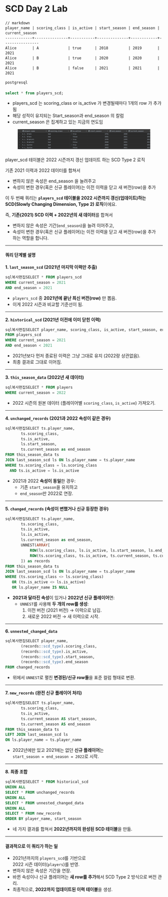 # SCD Day 2 Lab

####



```
// markdown
player_name | scoring_class | is_active | start_season | end_season | current_season
------------+---------------+-----------+--------------+------------+----------------
Alice       | A             | true      | 2018         | 2019       | 2021
Alice       | B             | true      | 2020         | 2020       | 2021
Alice       | B             | false     | 2021         | 2021       | 2021

```

```sql
postgresql

select * from players_scd;

```

* players\_scd 는 scoring\_class or is\_active 가 변경될때마다 1개의 row 가 추가됨
* 해당 성적이 유지되는 Start\_season과 end\_season 의 칼럼
* current\_season 은 집계하고 있는 지금의 연도임

<figure><img src="../.gitbook/assets/image (3).png" alt=""><figcaption></figcaption></figure>



####

player\_scd 테이블은 2022 시즌까지 갱신 업데이트 하는 SCD Type 2 로직

기존 2021 이력과 2022 데이터를 합쳐서&#x20;

* 변하지 않은 속성은 end\_season 을 늘려주고
* 속성이 변한 경우(혹은 신규 플레이어)는 이전 이력을 닫고 새 버전(row)을 추가

이 두 번째 쿼리는 **`players_scd` 테이블을 2022 시즌까지 갱신(업데이트)하는 SCD(Slowly Changing Dimension, Type 2) 로직**이에요.

즉, **기존(2021) SCD 이력 + 2022년의 새 데이터**를 합쳐서

* 변하지 않은 속성은 기간(`end_season`)을 늘려 이어주고,
* 속성이 변한 경우(혹은 신규 플레이어)는 이전 이력을 닫고 새 버전(row)을 추가\
  하는 역할을 합니다.

***

#### 쿼리 단계별 설명

**1. `last_season_scd` (2021년 마지막 이력만 추출)**

```sql
sql복사편집SELECT * FROM players_scd
WHERE current_season = 2021
AND end_season = 2021
```

* `players_scd` 중 **2021년에 끝난 최신 버전(row)** 만 뽑음.
* 이게 2022 시즌과 비교할 기준선이 됨.

***

**2. `historical_scd` (2021년 이전에 이미 닫힌 이력)**

```sql
sql복사편집SELECT player_name, scoring_class, is_active, start_season, end_season
FROM players_scd
WHERE current_season = 2021
AND end_season < 2021
```

* 2021년보다 먼저 종료된 이력은 그냥 그대로 유지 (2022랑 상관없음).
* 최종 결과로 그대로 이어짐.

***

**3. `this_season_data` (2022년 새 데이터)**

```sql
sql복사편집SELECT * FROM players
WHERE current_season = 2022
```

* 2022 시즌의 원본 데이터 (플레이어별 `scoring_class`, `is_active`) 가져오기.

***

**4. `unchanged_records` (2021과 2022 속성이 같은 경우)**

```sql
sql복사편집SELECT ts.player_name,
       ts.scoring_class,
       ts.is_active,
       ls.start_season,
       ts.current_season as end_season
FROM this_season_data ts
JOIN last_season_scd ls ON ls.player_name = ts.player_name
WHERE ts.scoring_class = ls.scoring_class
  AND ts.is_active = ls.is_active
```

* 2021과 2022 **속성이 동일**한 경우:
  * 기존 `start_season`을 유지하고
  * `end_season`만 2022로 연장.

***

**5. `changed_records` (속성이 변했거나 신규 등장한 경우)**

```sql
sql복사편집SELECT ts.player_name,
       ts.scoring_class,
       ts.is_active,
       ls.is_active,
       ls.current_season as end_season,
       UNNEST(ARRAY[
           ROW(ls.scoring_class, ls.is_active, ls.start_season, ls.end_season)::scd_type,
           ROW(ts.scoring_class, ts.is_active, ts.current_season, ts.current_season)::scd_type
       ]) as records
FROM this_season_data ts
JOIN last_season_scd ls ON ls.player_name = ts.player_name
WHERE (ts.scoring_class <> ls.scoring_class)
   OR (ts.is_active <> ls.is_active)
   OR ls.player_name IS NULL
```

* **2021과 달라진 속성**이 있거나 **2022년 신규 플레이어**면:
  * `UNNEST`를 사용해 **두 개의 row를 생성**:
    1. 이전 버전 (2021 버전) → 이력으로 남김.
    2. 새로운 2022 버전 → 새 이력으로 시작.

***

**6. `unnested_changed_data`**

```sql
sql복사편집SELECT player_name,
       (records::scd_type).scoring_class,
       (records::scd_type).is_active,
       (records::scd_type).start_season,
       (records::scd_type).end_season
FROM changed_records
```

* 위에서 `UNNEST`로 펼친 **변경된/신규 row들**을 표준 컬럼 형태로 변환.

***

**7. `new_records` (완전 신규 플레이어 처리)**

```sql
sql복사편집SELECT ts.player_name,
       ts.scoring_class,
       ts.is_active,
       ts.current_season AS start_season,
       ts.current_season AS end_season
FROM this_season_data ts
LEFT JOIN last_season_scd ls
ON ls.player_name = ts.player_name
```

* 2022년에만 있고 2021에는 없던 **신규 플레이어**는\
  `start_season = end_season = 2022`로 시작.

***

**8. 최종 조합**

```sql
sql복사편집SELECT * FROM historical_scd
UNION ALL
SELECT * FROM unchanged_records
UNION ALL
SELECT * FROM unnested_changed_data
UNION ALL
SELECT * FROM new_records
ORDER BY player_name, start_season
```

* 네 가지 결과를 합쳐서 **2022년까지의 완성된 SCD 테이블**을 만듦.

***

#### **결과적으로 이 쿼리가 하는 일**

* 2021년까지의 `players_scd`를 기반으로\
  2022 시즌 데이터(`players`)를 반영.
* 변하지 않은 속성은 기간을 연장.
* 바뀐 속성이나 신규 플레이어는 **새 row를 추가**해서 SCD Type 2 방식으로 버전 관리.
* 최종적으로, **2022까지 업데이트된 이력 테이블**을 생성.

